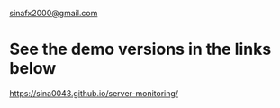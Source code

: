 sinafx2000@gmail.com

# See the demo versions in the links below

https://sina0043.github.io/server-monitoring/